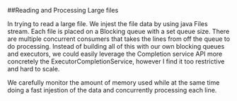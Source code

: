##Reading and Processing Large files

In  trying to read a large file. We injest the file data by using java Files stream.
Each file is placed on a Blocking queue with a set queue size.
There are multiple concurrent consumers that takes the lines from off the queue to do processing.
Instead of building all of this with our own blocking queues and executors,
we could easily leverage the Completion service API more concretely the ExecutorCompletionService,
however I find it too restrictive and hard to scale.

We carefully monitor the amount of memory used while at the same time doing a fast injestion of the data and concurrently
processing each line.